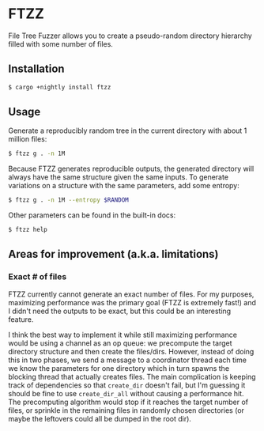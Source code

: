 # FTZZ

File Tree Fuzzer allows you to create a pseudo-random directory hierarchy filled with some number of
files.

## Installation

```sh
$ cargo +nightly install ftzz
```

## Usage

Generate a reproducibly random tree in the current directory with about 1 million files:

```sh
$ ftzz g . -n 1M
```

Because FTZZ generates reproducible outputs, the generated directory will always have the same
structure given the same inputs. To generate variations on a structure with the same parameters, add
some entropy:

```sh
$ ftzz g . -n 1M --entropy $RANDOM
```

Other parameters can be found in the built-in docs:

```sh
$ ftzz help
```

## Areas for improvement (a.k.a. limitations)

### Exact # of files

FTZZ currently cannot generate an exact number of files. For my purposes, maximizing performance was
the primary goal (FTZZ is extremely fast!) and I didn't need the outputs to be exact, but this could
be an interesting feature.

I think the best way to implement it while still maximizing performance would be using a channel as
an op queue: we precompute the target directory structure and then create the files/dirs. However,
instead of doing this in two phases, we send a message to a coordinator thread each time we know the
parameters for one directory which in turn spawns the blocking thread that actually creates files.
The main complication is keeping track of dependencies so that `create_dir` doesn't fail, but I'm
guessing it should be fine to use `create_dir_all` without causing a performance hit. The
precomputing algorithm would stop if it reaches the target number of files, or sprinkle in the
remaining files in randomly chosen directories (or maybe the leftovers could all be dumped in the
root dir).
